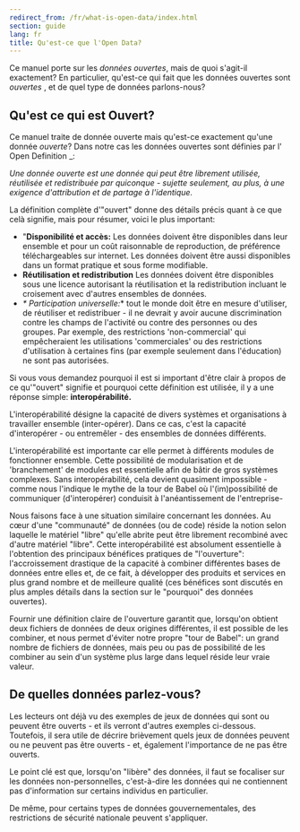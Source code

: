 ```yaml
---
redirect_from: /fr/what-is-open-data/index.html
section: guide
lang: fr
title: Qu'est-ce que l'Open Data?
---
```


Ce manuel porte sur les *données ouvertes*, mais de quoi s'agit-il exactement? En particulier, qu'est-ce qui fait que les données ouvertes sont *ouvertes* , et de quel type de données parlons-nous?

## Qu'est ce qui est Ouvert?

Ce manuel traite de donnée ouverte mais qu'est-ce exactement qu'une donnée *ouverte*? Dans notre cas les données ouvertes sont définies par l' Open Definition \_:

*Une donnée ouverte est une donnée qui peut être librement utilisée, réutilisée et redistribuée par quiconque - sujette seulement, au plus, à une exigence d'attribution et de partage à l'identique.*

La définition complète d'"ouvert" donne des détails précis quant à ce que celà signifie, mais pour résumer, voici le plus important:

-   "**Disponibilité et accès:** Les données doivent être disponibles dans leur ensemble et pour un coût raisonnable de reproduction, de préférence téléchargeables sur internet. Les données doivent être aussi disponibles dans un format pratique et sous forme modifiable.
-   **Réutilisation et redistribution** Les données doivent être disponibles sous une licence autorisant la réutilisation et la redistribution incluant le croisement avec d'autres ensembles de données.
-   *\* Participation universelle:*\* tout le monde doit être en mesure d'utiliser, de réutiliser et redistribuer - il ne devrait y avoir aucune discrimination contre les champs de l'activité ou contre des personnes ou des groupes. Par exemple, des restrictions 'non-commercial' qui empêcheraient les utilisations 'commerciales' ou des restrictions d'utilisation à certaines fins (par exemple seulement dans l'éducation) ne sont pas autorisées.

Si vous vous demandez pourquoi il est si important d'être clair à propos de ce qu'"ouvert" signifie et pourquoi cette définition est utilisée, il y a une réponse simple: **interopérabilité.**

L'interopérabilité désigne la capacité de divers systèmes et organisations à travailler ensemble (inter-opérer). Dans ce cas, c'est la capacité d'interopérer - ou entremêler - des ensembles de données différents.

L'interopérabilité est importante car elle permet à différents modules de fonctionner ensemble. Cette possibilité de modularisation et de 'branchement' de modules est essentielle afin de bâtir de gros systèmes complexes. Sans interopérabilité, cela devient quasiment impossible - comme nous l'indique le mythe de la tour de Babel où l'(im)possibilité de communiquer (d'interopérer) conduisit à l'anéantissement de l'entreprise-

Nous faisons face à une situation similaire concernant les données. Au cœur d'une "communauté" de données (ou de code) réside la notion selon laquelle le matériel "libre" qu'elle abrite peut être librement recombiné avec d'autre matériel "libre". Cette interopérabilité est absolument essentielle à l'obtention des principaux bénéfices pratiques de "l'ouverture": l'accroissement drastique de la capacité à combiner différentes bases de données entre elles et, de ce fait, à développer des produits et services en plus grand nombre et de meilleure qualité (ces bénéfices sont discutés en plus amples détails dans la section sur le "pourquoi" des données ouvertes).

Fournir une définition claire de l'ouverture garantit que, lorsqu'on obtient deux fichiers de données de deux origines différentes, il est possible de les combiner, et nous permet d'éviter notre propre "tour de Babel": un grand nombre de fichiers de données, mais peu ou pas de possibilité de les combiner au sein d'un système plus large dans lequel réside leur vraie valeur.

## De quelles données parlez-vous?

Les lecteurs ont déjà vu des exemples de jeux de données qui sont ou peuvent être ouverts - et ils verront d'autres exemples ci-dessous. Toutefois, il sera utile de décrire brièvement quels jeux de données peuvent ou ne peuvent pas être ouverts - et, également l'importance de ne pas être ouverts.

Le point clé est que, lorsqu'on "libère" des données, il faut se focaliser sur les données non-personnelles, c'est-à-dire les données qui ne contiennent pas d'information sur certains individus en particulier.

De même, pour certains types de données gouvernementales, des restrictions de sécurité nationale peuvent s'appliquer.

